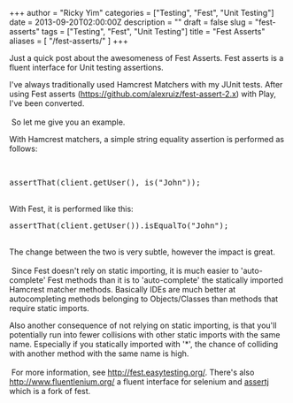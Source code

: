 +++
author = "Ricky Yim"
categories = ["Testing", "Fest", "Unit Testing"]
date = 2013-09-20T02:00:00Z
description = ""
draft = false
slug = "fest-asserts"
tags = ["Testing", "Fest", "Unit Testing"]
title = "Fest Asserts"
aliases = [
    "/fest-asserts/"
]
+++

Just a quick post about the awesomeness of Fest Asserts. Fest asserts is a fluent interface for Unit testing assertions.

I've always traditionally used Hamcrest Matchers with my JUnit tests. After using Fest asserts (<a href="https://github.com/alexruiz/fest-assert-2.x">https://github.com/alexruiz/fest-assert-2.x</a>) with Play, I've been converted.<br />
<br />
&nbsp;So let me give you an example.

With Hamcrest matchers, a simple string equality assertion is performed as follows:

<br />
<pre class="prettyprint">
assertThat(client.getUser(), is("John"));
</pre>
<br />
With Fest, it is performed like this:


<br />
<pre class="prettyprint">
assertThat(client.getUser()).isEqualTo("John");
</pre>
<br />
The change between the two is very subtle, however the impact is great.<br />
<br />
&nbsp;Since Fest doesn't rely on static importing, it is much easier to 'auto-complete' Fest methods than it is to 'auto-complete' the statically imported Hamcrest matcher methods. Basically IDEs are much better at autocompleting methods belonging to Objects/Classes than methods that require static imports.

Also another consequence of not relying on static importing, is that you'll potentially run into fewer collisions with other static imports with the same name. Especially if you statically imported with '*', the chance of colliding with another method with the same name is high.<br />
<br />
&nbsp;For more information, see <a href="http://fest.easytesting.org/">http://fest.easytesting.org/</a>. There's also <a href="http://www.fluentlenium.org/">http://www.fluentlenium.org/</a> a fluent interface for selenium and <a href="https://github.com/joel-costigliola/assertj-core">assertj</a> which is a fork of fest.